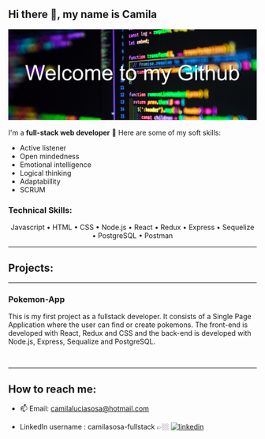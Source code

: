 ## Hi there 👋, my name is **Camila**
![](https://github.com/ccamisoss/ccamisoss/blob/main/img/banner.jpg)

I'm a **full-stack web developer**  📲
Here are some of my soft skills: 
- Active listener
- Open mindedness
- Emotional intelligence
- Logical thinking
- Adaptabillity
- SCRUM

### **Technical Skills**: 
<p align=center> Javascript • HTML • CSS • Node.js • React • Redux • Express • Sequelize • PostgreSQL • Postman </p>

---

## Projects:

---  

### Pokemon-App 
This is my first project as a fullstack developer. It consists of a Single Page Application where the user can find or create pokemons. The front-end is developed with React, Redux and CSS and the back-end is developed with Node.js, Express, Sequalize and PostgreSQL.

[<img alt="" src="https://i.pinimg.com/564x/c6/de/5a/c6de5a7538619fa3b8e03507c7bf61fe.jpg" />](https://github.com/ccamisoss/POKEMON-PI)

---

## How to reach me:  
- 📫 Email: camilaluciasosa@hotmail.com 


- LinkedIn username : camilasosa-fullstack 👉🏼  [<img src='https://cdn-icons-png.flaticon.com/512/174/174857.png' alt='linkedin' height='40'>](https://www.linkedin.com/in/camilasosa-fullstack/)  

